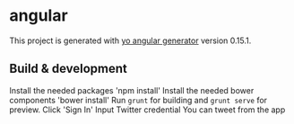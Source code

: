 # angular

This project is generated with [yo angular generator](https://github.com/yeoman/generator-angular)
version 0.15.1.

## Build & development
Install the needed packages 'npm install'
Install the needed bower components 'bower install'
Run `grunt` for building and `grunt serve` for preview.
Click 'Sign In'
Input Twitter credential
You can tweet from the app

